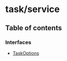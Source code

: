 # task/service

## Table of contents

### Interfaces

* [TaskOptions](../../../new\_yajsapi/interfaces/task\_service.TaskOptions.md)
